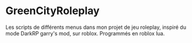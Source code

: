 # GreenCityRoleplay
Les scripts de différents menus dans mon projet de jeu roleplay, inspiré du mode DarkRP garry's mod, sur roblox.
Programmés en roblox lua.
